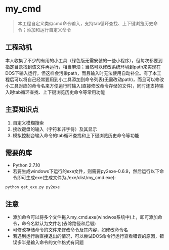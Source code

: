 # my_cmd
> 本工程自定义类似cmd命令输入，支持tab循环查找、上下键浏览历史命令；添加和运行自定义命令

## 工程动机

本人收集了不少的有用的小工具（绿色版无需安装的一些小程序），但每次都要到指定目录找到该文件再运行，相当麻烦；当然可以修改系统环境到path来实现在DOS下输入运行，但这样会污染path，而且输入时无法使用自动补全。有了本工程后可以将自己经常要用到小工具添加到命令列表(无需改动path)，而且可以修改小工具对应的命令名来方便运行时输入(直接修改命令存储的文件)，同时还支持输入时tab循环查找、上下键浏览历史命令等常用功能

## 主要知识点

1. 自定义模糊搜索
2. 接收键盘的输入（字符和非字符）及其显示
3. 模拟控制台输入命令的tab循环查找和上下键浏览历史命令等功能

## 需要的库

+ Python 2.7.10
+ 若要生成windows下运行的exe文件，则需要py2exe-0.6.9，然后运行以下命令即可生成exe(生成文件为./exe/dist/my_cmd.exe):

```dos
python get_exe.py py2exe
```

## 注意

+ 添加命令可以将多个文件拖入my_cmd.exe(windwos系统中)上，即可添加命令，命令名默认为文件名(去除路径和后缀)
+ 可修改存储命令的文件来修改命令及其内容，如修改命令名
+ 若遇到运行后直接退出的情况，可以尝试DOS命令行运行查看错误的原因，错误多半是输入命令的文件格式有问题
